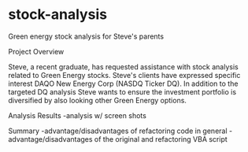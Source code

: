# stock-analysis
Green energy stock analysis for Steve's parents

Project Overview

Steve, a recent graduate, has requested assistance with stock analysis related to Green Energy stocks. Steve's clients have expressed specific interest DAQO New Energy Corp (NASDQ Ticker DQ). In addition to the targeted DQ analysis Steve wants to ensure the investment portfolio is diversified by also looking other Green Energy options.


Analysis Results
-analysis w/ screen shots



Summary
-advantage/disadvantages of refactoring code in general
-advantage/disadvantages of the original and refactoring VBA script


